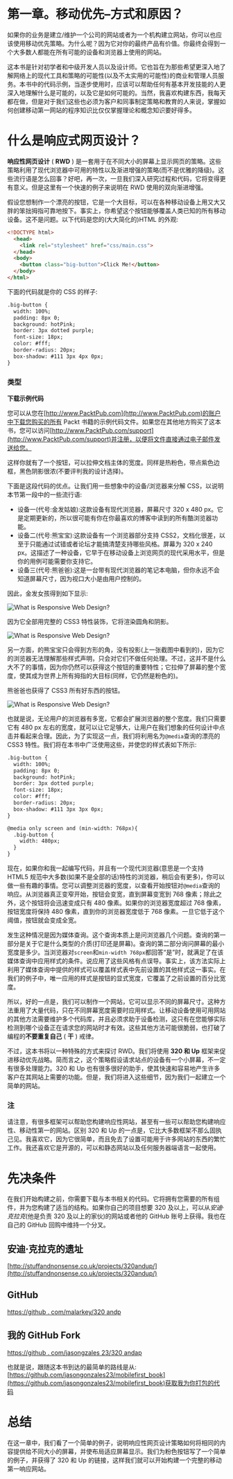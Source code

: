 # 第一章。移动优先–方式和原因？

如果你的业务是建立/维护一个公司的网站或者为一个机构建立网站，你可以也应该使用移动优先策略。为什么呢？因为它对你的最终产品有价值。你最终会得到一个大多数人都能在所有可能的设备和浏览器上使用的网站。

这本书是针对初学者和中级开发人员以及设计师。它也旨在为那些希望更深入地了解网络上的现代工具和策略的可能性(以及不太实用的可能性)的商业和管理人员服务。本书中的代码示例，当逐步使用时，应该可以帮助任何有基本开发技能的人更深入地理解什么是可能的，以及它是如何可能的。当然，我喜欢构建东西，我每天都在做，但是对于我们这些也必须为客户和同事制定策略和教育的人来说，掌握如何创建移动第一网站的程序知识比仅仅掌握理论和概念知识要好得多。

# 什么是响应式网页设计？

**响应性网页设计** ( **RWD** ) 是一套用于在不同大小的屏幕上显示网页的策略。这些策略利用了现代浏览器中可用的特性以及渐进增强的策略(而不是优雅的降级)。这些流行语是怎么回事？好吧，再一次，一旦我们深入研究过程和代码，它将变得更有意义。但是这里有一个快速的例子来说明在 RWD 使用的双向渐进增强。

假设您想制作一个漂亮的按钮，它是一个大目标，可以在各种移动设备上用又大又胖的笨拙拇指可靠地按下。事实上，你希望这个按钮能够覆盖人类已知的所有移动设备。这不是问题。以下代码是您的(大大简化的)HTML 的外观:

```html
<!DOCTYPE html>
  <head>
    <link rel="stylesheet" href="css/main.css">
  </head>
  <body>
    <button class="big-button">Click Me!</button>
  </body>
</html>
```

下面的代码就是你的 CSS 的样子:

```html
.big-button {
  width: 100%;
  padding: 8px 0;
  background: hotPink;
  border: 3px dotted purple;
  font-size: 18px;
  color: #fff;
  border-radius: 20px;
  box-shadow: #111 3px 4px 0px;
}
```

### 类型

**下载示例代码**

您可以从您在[http://www.PacktPub.com](http://www.PacktPub.com)的账户中下载您购买的所有 Packt 书籍的示例代码文件。如果您在其他地方购买了这本书，您可以访问[http://www.PacktPub.com/support](http://www.PacktPub.com/support)并注册，以便将文件直接通过电子邮件发送给您。

这样你就有了一个按钮，可以拉伸文档主体的宽度。同样是热粉色，带点紫色边框，黑色阴影很浓(不要评判我的设计选择)。

下面是这段代码的优点。让我们用一些想象中的设备/浏览器来分解 CSS，以说明本节第一段中的一些流行语:

*   设备一(代号:金发姑娘):这款设备有现代浏览器，屏幕尺寸 320 x 480 px。它是定期更新的，所以很可能有你在你最喜欢的博客中读到的所有酷浏览器功能。
*   设备二(代号:熊宝宝):这款设备有一个浏览器部分支持 CSS2，文档化很差，以至于只能通过试错或者论坛才能搞清楚支持哪些风格。屏幕为 320 x 240 px。这描述了一种设备，它早于在移动设备上浏览网页的现代采用水平，但是你的用例可能需要你支持它。
*   设备三(代号:熊爸爸):这是一台带有现代浏览器的笔记本电脑，但你永远不会知道屏幕尺寸，因为视口大小是由用户控制的。

因此，金发女孩得到如下显示:

![What is Responsive Web Design?](img/6463_01_01.jpg)

因为它全部用完整的 CSS3 特性装饰，它将渲染圆角和阴影。

![What is Responsive Web Design?](img/6463_01_02.jpg)

另一方面，的熊宝宝只会得到方形的角，没有投影(上一张截图中看到的)，因为它的浏览器无法理解那些样式声明，只会对它们不做任何处理。不过，这并不是什么大不了的事情，因为你仍然可以获得这个按钮的重要特性；它拉伸了屏幕的整个宽度，使其成为世界上所有拇指的大目标(同样，它仍然是粉色的)。

熊爸爸也获得了 CSS3 所有好东西的按钮。

![What is Responsive Web Design?](img/6463_01_03.jpg)

也就是说，无论用户的浏览器有多宽，它都会扩展浏览器的整个宽度。我们只需要它有 480 px 左右的宽度，就可以让它足够大，让用户在我们想象的任何设计中点击并看起来合理。因此，为了实现这一点，我们将利用名为`@media`查询的漂亮的 CSS3 特性。我们将在本书中广泛使用这些，并使您的样式表如下所示:

```html
.big-button {
  width: 100%;
  padding: 8px 0;
  background: hotPink;
  border: 3px dotted purple;
  font-size: 18px;
  color: #fff;
  border-radius: 20px;
  box-shadow: #111 3px 3px 0px;
}

@media only screen and (min-width: 768px){
  .big-button { 
    width: 480px;
  }
}
```

现在，如果你和我一起编写代码，并且有一个现代浏览器(意思是一个支持 HTML5 规范中大多数(如果不是全部的话)特性的浏览器，稍后会有更多)，你可以做一些有趣的事情。您可以调整浏览器的宽度，以查看开始按钮对`@media`查询的响应。从浏览器真正变窄开始，按钮会变宽，直到屏幕变宽到 768 像素；除此之外，这个按钮将会迅速变成只有 480 像素。如果你的浏览器宽度超过 768 像素，按钮宽度将保持 480 像素，直到你的浏览器宽度低于 768 像素。一旦它低于这个阈值，按钮就会变成全宽。

发生这种情况是因为媒体查询。这个查询本质上是问浏览器几个问题。查询的第一部分是关于它是什么类型的介质(打印还是屏幕)。查询的第二部分询问屏幕的最小宽度是多少。当浏览器对`screen`和`min-width 768px`都回答“是”时，就满足了在该媒体查询中应用样式的条件。说应用了这些风格有点误导。事实上，该方法实际上利用了媒体查询中提供的样式可以覆盖样式表中先前设置的其他样式这一事实。在我们的例子中，唯一应用的样式是按钮的显式宽度，它覆盖了之前设置的百分比宽度。

所以，好的一点是，我们可以制作一个网站，它可以显示不同的屏幕尺寸。这种方法重用了大量代码，只在不同屏幕宽度需要时应用样式。让移动设备使用可用网站的其他方法需要维护多个代码库，并且必须求助于设备检测，这只有在您能够实际检测到哪个设备正在请求您的网站时才有效。这些其他方法可能很脆弱，也打破了编程的**不要重复自己** ( **干** ) 戒律。

不过，这本书将以一种特殊的方式来探讨 RWD。我们将使用 **320 和 Up** 框架来促进移动优先战略。简而言之，这个策略假设请求站点的设备有一个小屏幕，不一定有很多处理能力。320 和 Up 也有很多很好的助手，使其快速和容易地产生许多客户在其网站上需要的功能。但是，我们将进入这些细节，因为我们一起建立一个简单的网站。

### 注

请注意，有很多框架可以帮助您构建响应性网站，甚至有一些可以帮助您构建响应性、移动性第一的网站。区别 320 和 Up 的一点是，它比大多数框架不那么固执己见。我喜欢它，因为它很简单，而且免去了设置可能用于许多网站的东西的繁忙工作。我还喜欢它是开源的，可以和静态网站以及任何服务器端语言一起使用。

# 先决条件

在我们开始构建之前，你需要下载与本书相关的代码。它将拥有您需要的所有组件，并为您构建了适当的结构。如果你自己的项目想要 320 及以上，可以从*安迪·克拉克*(他是负责 320 及以上的家伙)的网站或者他的 GitHub 账号上获得。我也在自己的 GitHub 回购中维持一个分叉。

## 安迪·克拉克的遗址

[http://stuffandnonsense.co.uk/projects/320andup/](http://stuffandnonsense.co.uk/projects/320andup/)

## GitHub

[https://github . com/malarkey/320 andp](https://github.com/malarkey/320andup)

## 我的 GitHub Fork

[https://github . com/jasongzales 23/320 andap](https://github.com/jasongonzales23/320andup)

也就是说，跟随这本书到达的最简单的路线是从:[https://github.com/jasongonzales23/mobilefirst_book](https://github.com/jasongonzales23/mobilefirst_book)获取我为你打包的代码

# 总结

在这一章中，我们看了一个简单的例子，说明响应性网页设计策略如何将相同的内容提供给不同大小的屏幕，并使布局适应屏幕显示。我们为粉色按钮写了一个简单的例子，并获得了 320 和 Up 的链接，这样我们就可以开始构建一个完整的移动第一响应网站。